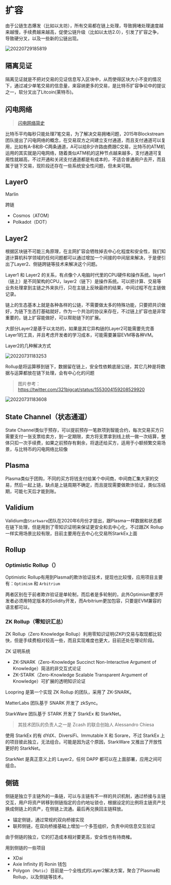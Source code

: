 # 扩容

由于公链生态爆发（比如以太坊），所有交易都在链上处理，导致拥堵处理速度越来越慢，手续费越来越高，促使公链升级（比如以太坊2.0），引发了扩容之争，导致硬分叉，以及一些新的公链出现。

![20220729185819](http://image.zuoright.com/20220729185819.png)

## 隔离见证

隔离见证就是不把对交易的见证信息写入区块中，从而使得区块大小不变的情况下，通过减少单笔交易的信息量，来容纳更多的交易，是比特币扩容争论中的提议之一，软分叉出了Litcoin(莱特币)。

## 闪电网络

> [闪电网络简史](https://www.theblockbeats.info/news/31352)

比特币平均每秒只能处理7笔交易，为了解决交易拥堵问题，2015年Blockstream团队提出了闪电网络的概念，在交易双方之间建立支付通道，而且支付通道可以复用，比如有A-B和B-C两条通道，A可以给B少许路由费跟C交易，比特币的ATM机运用的其实就是闪电网络，随着类似ATM机的这种节点越来越多，支付通道可复用性就越高，不过开通和关闭支付通道都是有成本的，不适合普通用户去开，而且属于链下交易，现阶段还存在一些系统安全性问题，但未来可期。

## Layer0

Marlin

跨链

- Cosmos（ATOM）
- Polkadot（DOT）

## Layer2

根据区块链不可能三角原理，在主网扩容会牺牲掉去中心化程度和安全性，我们知道计算机科学领域的任何问题都可以通过增加一个间接的中间层来解决，于是便引出了Layer2、侧链跨链等技术来解决这个问题。

Layer1 和 Layer2 的关系，有点像个人电脑时代里的CPU硬件和操作系统。layer1（链上）是不同架构的CPU，layer2（链下）是操作系统。可以把计算、交易等业务处理拿到主链之外来执行，只在主链上反映最终的结果，中间过程不在主链做记录。

链上的生态基本上就是各种各样的公链，不需要做太多的特殊功能，只要把共识做好，为链下生态打基础就好，作为一个共治的协议来存在，不过链上扩容也是非常重要的，链上扩容能做好，可以帮助链下的扩展。

大部分Layer2是基于以太坊的，如果是其它异构链的Layer2可能需要先完善Layer1的工具，并且考虑开发者的学习成本，可能需要兼容EVM等各种VM。

Layer2的几种解决方式

![20220731183253](http://image.zuoright.com/20220731183253.png)

Rollup是将运算移到链下，数据留在链上，安全性依赖底层公链，其它几种是将数据与运算都放在链下处理，会有中心化的问题

> 图片参考：<https://twitter.com/321bigcat/status/1553004159208529920>

![20220731183608](http://image.zuoright.com/20220731183608.png)

## State Channel（状态通道）

State Channel类似于预存，可以提前预存一笔款项到智能合约，每次交易买方只需要支付一张支票给卖方，到一定期限，卖方将支票拿到线上统一做一次结算，整体只扣一次手续费，如果之前预存有剩余，将退还给买方，适用于小额频繁交易场景，与比特币的闪电网络比较像

## Plasma

Plasma类似于团购，不同的买方将钱支付给某个中间商，中间商汇集大家的交易，然后一起上链，缺点是上链周期不确定，而且提现需要做欺诈验证，类似冻结期，可能七天后才能到账。

## Validium

Validium由`Starkware`团队在2020年6月份才提出，跟Plasma一样数据和状态都在链下处理，但是用到了零知识证明来保证更安全和去中心化，不过跟ZK Rollup一样实用场景比较有限，目前主要用在去中心化交易所StarkEx上面

## Rollup

### Optimistic Rollup（）

Optimistic Rollup有用到Plasma的欺诈验证技术，提现也比较慢，应用项目主要有：`Optimism` 和 `Arbitrium`

两者区别在于前者欺诈验证是单轮制，而后者是多轮制的，此外Optimism要求开发者必须用特定版本的Solidity开发，而Arbitrium更加包容，只要是EVM兼容的语言都可以。

### ZK Rollup（零知识汇总）

ZK Rollup（Zero Knowledge Rollup）利用零知识证明(ZKP)交易与取现都比较快，但是手续费相对较高一些，而且实现难度也更大，目前还处在理论阶段。

ZK 证明系统

- ZK-SNARK（Zero-Knowledge Succinct Non-Interactive Argument of Knowledge）简洁的非交互式论证
- ZK-STARK（Zero-Knowledge Scalable Transparent Argument of Knowledge）可扩展的透明知识论证

Loopring 是第一个实现 ZK Rollup 的团队，采用了 ZK-SNARK。

MatterLabs 团队基于 SNARK 开发了 zkSync。

StarkWare 团队基于 STARK 开发了 StarkEx 和 StarkNet。

> 其技术团队的负责人之一是 Zcash 的联合创始人 Alessandro Chiesa

使用 StarkEx 的有 dYdX、DiversiFi、Immutable X 和 Sorare，不过 StarkEx 上的项目彼此独立，无法组合。可能是因为这个原因，StarkWare 又推出了开放性更好的 StarkNet。

StarkNet 是真正意义上的 Layer2，任何 DAPP 都可以在上面部署，应用之间可组合。

## 侧链

侧链是独立于主链外的一条链，可以与主链有不一样的共识机制，通过桥接与主链交互，用户将资产转移到侧链指定的合约地址锁仓，根据设定的比例将主链资产兑换成侧链上的资产，在侧链上流通。最后再兑换回主链释放。

- 锚定侧链，通过常规的双向桥接实现
- 联邦侧链，在双向桥接基础上增加一个多签组织，负责中间信息交互验证

由于侧链的独立，它的打造成本相对要更高，安全性也有待商榷。

用到侧链的一些项目

- XDai
- Axie Infinity 的 Ronin 钱包
- Polygon（`Matic`）目前是一个全栈式的Layer2解决方案，聚合了Plasma和Rollup，以及侧链等技术。
